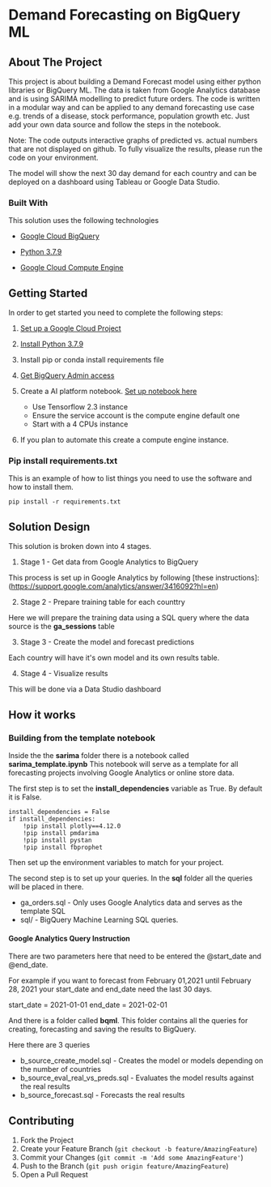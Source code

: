 # Demand Forecasting on BigQuery ML

## About The Project

This project is about building a Demand Forecast model using either python libraries or BigQuery ML. The data is taken from Google Analytics database and is using SARIMA modelling to predict future orders. The code is written in a modular way and can be applied to any demand forecasting use case e.g. trends of a disease, stock performance, population growth etc. Just add your own data source and follow the steps in the notebook. 

Note: The code outputs interactive graphs of predicted vs. actual numbers that are not displayed on github. To fully visualize the results, please run the code on your environment.

The model will show the next 30 day demand for each country and can be deployed on a dashboard using Tableau or Google Data Studio. 


### Built With

This solution uses the following technologies



*  [Google Cloud BigQuery](https://cloud.google.com/bigquery/docs)



*  [Python 3.7.9](https://www.python.org/downloads/release/python-379/)


* [Google Cloud Compute Engine](https://cloud.google.com/compute)

## Getting Started

In order to get started you need to complete the following steps:

1. [Set up a Google Cloud Project](https://developers.google.com/gsuite/marketplace/create-gcp-project)
2. [Install Python 3.7.9](https://www.python.org/downloads/release/python-379/)
3. Install pip or conda install requirements file
4. [Get BigQuery Admin access](https://cloud.google.com/bigquery/docs/access-control)
5. Create a AI platform notebook.
   [Set up notebook here](https://cloud.google.com/ai-platform/notebooks/docs/create-new)
   
     * Use Tensorflow 2.3 instance
     * Ensure the service account is the compute engine default one
     * Start with a 4 CPUs instance
    
6. If you plan to automate this create a compute engine instance. 

### Pip install requirements.txt

This is an example of how to list things you need to use the software and how to install them.

  ```
  pip install -r requirements.txt
  ```

## Solution Design

This solution is broken down into 4 stages.

1. Stage 1 - Get data from Google Analytics to BigQuery

This process is set up in Google Analytics by following [these instructions]:(https://support.google.com/analytics/answer/3416092?hl=en)

2. Stage 2 - Prepare training table for each counttry

Here we will prepare the training data using a SQL query where the data source is the **ga_sessions** table

3. Stage 3 - Create the model and forecast predictions

Each country will have it's own model and its own results table. 

4. Stage 4 - Visualize results

This will be done via a Data Studio dashboard

[Data Studio Link]: (https://datastudio.google.com/reporting/712ce595-a4c1-48b5-aa85-24268902739b)


## How it works


### Building from the template notebook 
Inside the the **sarima** folder there is a notebook called **sarima_template.ipynb** This notebook will serve as a template for all forecasting projects involving Google Analytics or online store data. 

The first step is to set the **install_dependencies** variable as True. By default it is False.

```
install_dependencies = False
if install_dependencies:
    !pip install plotly==4.12.0
    !pip install pmdarima
    !pip install pystan
    !pip install fbprophet
```

Then set up the environment variables to match for your project.

The second step is to set up your queries. In the **sql** folder all the queries will be placed in there.

* ga_orders.sql - Only uses Google Analytics data and serves as the template SQL
* sql/ - BigQuery Machine Learning SQL queries.



#### Google Analytics Query Instruction

There are two parameters here that need to be entered the @start_date and @end_date. 

For example if you want to forecast from February 01,2021 until February 28, 2021 your start_date and end_date need the last 30 days. 

start_date = 2021-01-01
end_date = 2021-02-01


And there is a folder called **bqml**. This folder contains all the queries for creating, forecasting and saving the results to BigQuery. 

Here there are 3 queries

* b_source_create_model.sql - Creates the model or models depending on the number of countries
* b_source_eval_real_vs_preds.sql - Evaluates the model results against the real results
* b_source_forecast.sql - Forecasts the real results


## Contributing

1. Fork the Project
2. Create your Feature Branch (`git checkout -b feature/AmazingFeature`)
3. Commit your Changes (`git commit -m 'Add some AmazingFeature'`)
4. Push to the Branch (`git push origin feature/AmazingFeature`)
5. Open a Pull Request

